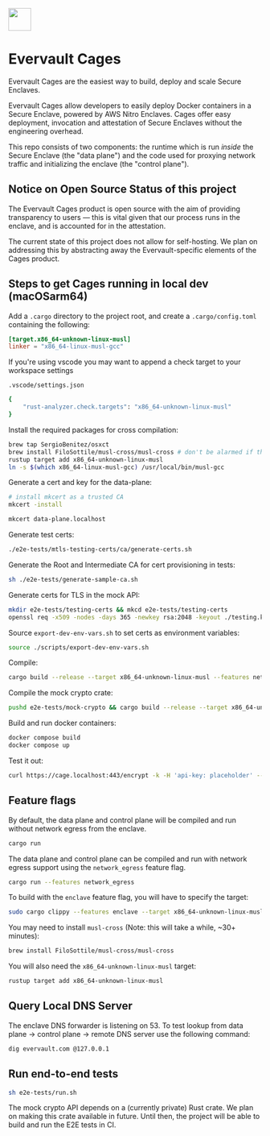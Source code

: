 <a href="https://evervault.com/cages"><img src="https://evervault.com/images/logo-color.svg" height="45" /></a>

# Evervault Cages

Evervault Cages are the easiest way to build, deploy and scale Secure Enclaves.

Evervault Cages allow developers to easily deploy Docker containers in a Secure Enclave, powered by AWS Nitro Enclaves. Cages offer easy deployment, invocation and attestation of Secure Enclaves without the engineering overhead.

This repo consists of two components: the runtime which is run _inside_ the Secure Enclave (the "data plane") and the code used for proxying network traffic and initializing the enclave (the "control plane").

## Notice on Open Source Status of this project

The Evervault Cages product is open source with the aim of providing transparency to users — this is vital given that our process runs in the enclave, and is accounted for in the attestation.

The current state of this project does not allow for self-hosting. We plan on addressing this by abstracting away the Evervault-specific elements of the Cages product.

## Steps to get Cages running in local dev (macOSarm64)
Add a `.cargo` directory to the project root, and create a `.cargo/config.toml` containing the following:

```toml
[target.x86_64-unknown-linux-musl]
linker = "x86_64-linux-musl-gcc"
```

If you're using vscode you may want to append a check target to your workspace settings

`.vscode/settings.json`
```sh
{
	"rust-analyzer.check.targets": "x86_64-unknown-linux-musl"
}
```

Install the required packages for cross compilation:
```sh
brew tap SergioBenitez/osxct
brew install FiloSottile/musl-cross/musl-cross # don't be alarmed if this takes a while https://github.com/FiloSottile/homebrew-musl-cross/issues/15
rustup target add x86_64-unknown-linux-musl
ln -s $(which x86_64-linux-musl-gcc) /usr/local/bin/musl-gcc
```

Generate a cert and key for the data-plane:
```sh
# install mkcert as a trusted CA
mkcert -install

mkcert data-plane.localhost
```

Generate test certs:
```sh
./e2e-tests/mtls-testing-certs/ca/generate-certs.sh
```

Generate the Root and Intermediate CA for cert provisioning in tests:
```sh
sh ./e2e-tests/generate-sample-ca.sh
```

Generate certs for TLS in the mock API:
```sh
mkdir e2e-tests/testing-certs && mkcd e2e-tests/testing-certs
openssl req -x509 -nodes -days 365 -newkey rsa:2048 -keyout ./testing.key -out testing.crt
```

Source `export-dev-env-vars.sh` to set certs as environment variables:
```sh
source ./scripts/export-dev-env-vars.sh
```

Compile:
```sh
cargo build --release --target x86_64-unknown-linux-musl --features network_egress
```

Compile the mock crypto crate:
```sh
pushd e2e-tests/mock-crypto && cargo build --release --target x86_64-unknown-linux-musl && popd
```

Build and run docker containers:
```sh
docker compose build
docker compose up
```

Test it out:
```sh
curl https://cage.localhost:443/encrypt -k -H 'api-key: placeholder' --data '{"hello": "world"}' -H "Content-Type: application/json"
```

## Feature flags

By default, the data plane and control plane will be compiled and run without network egress from the enclave.
```sh
cargo run
```

The data plane and control plane can be compiled and run with network egress support using the `network_egress` feature flag.
```sh
cargo run --features network_egress
```

To build with the `enclave` feature flag, you will have to specify the target:
```sh
sudo cargo clippy --features enclave --target x86_64-unknown-linux-musl
```

You may need to install `musl-cross` (Note: this will take a while, ~30+ minutes):
```sh
brew install FiloSottile/musl-cross/musl-cross
```

You will also need the `x86_64-unknown-linux-musl` target:
```sh
rustup target add x86_64-unknown-linux-musl
```

## Query Local DNS Server

The enclave DNS forwarder is listening on 53. To test lookup from data plane -> control plane -> remote DNS server use the following command:
```sh
dig evervault.com @127.0.0.1
```

## Run end-to-end tests
```sh
sh e2e-tests/run.sh
```

The mock crypto API depends on a (currently private) Rust crate. We plan on making this crate available in future.
Until then, the project will be able to build and run the E2E tests in CI.
